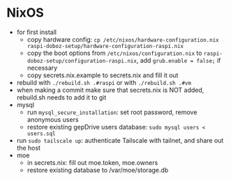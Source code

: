 # NixOS

- for first install
  - copy hardware config: `cp /etc/nixos/hardware-configuration.nix raspi-doboz-setup/hardware-configuration-raspi.nix`
  - copy the boot options from `/etc/nixos/configuration.nix` to `raspi-doboz-setup/configuration-raspi.nix`, add `grub.enable = false;` if necessary
  - copy secrets.nix.example to secrets.nix and fill it out
- rebuild with `./rebuild.sh .#raspi` or with `./rebuild.sh .#vm`
- when making a commit make sure that secrets.nix is NOT added, rebuild.sh needs to add it to git
- mysql
  - run `mysql_secure_installation`: set root password, remove anonymous users
  - restore existing gepDrive users database: `sudo mysql users < users.sql`
- run `sudo tailscale up`: authenticate Tailscale with tailnet, and share out the host
- moe
  - in secrets.nix: fill out moe.token, moe.owners
  - restore existing database to /var/moe/storage.db
